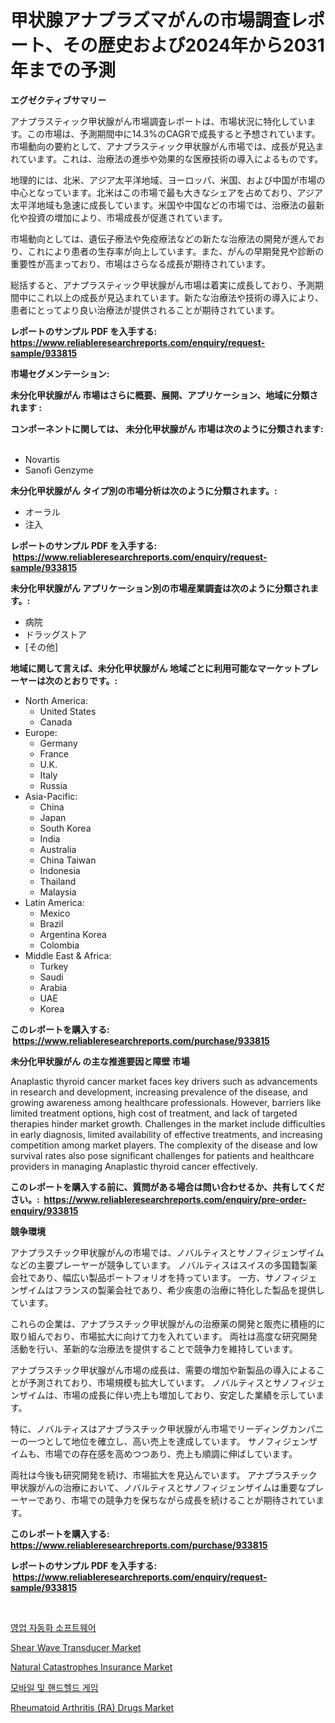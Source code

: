 <p><h1>甲状腺アナプラズマがんの市場調査レポート、その歴史および2024年から2031年までの予測</h1></p><p><strong>エグゼクティブサマリー</strong></p>
<p><p>アナプラスティック甲状腺がん市場調査レポートは、市場状況に特化しています。この市場は、予測期間中に14.3%のCAGRで成長すると予想されています。市場動向の要約として、アナプラスティック甲状腺がん市場では、成長が見込まれています。これは、治療法の進歩や効果的な医療技術の導入によるものです。</p><p>地理的には、北米、アジア太平洋地域、ヨーロッパ、米国、および中国が市場の中心となっています。北米はこの市場で最も大きなシェアを占めており、アジア太平洋地域も急速に成長しています。米国や中国などの市場では、治療法の最新化や投資の増加により、市場成長が促進されています。</p><p>市場動向としては、遺伝子療法や免疫療法などの新たな治療法の開発が進んでおり、これにより患者の生存率が向上しています。また、がんの早期発見や診断の重要性が高まっており、市場はさらなる成長が期待されています。</p><p>総括すると、アナプラスティック甲状腺がん市場は着実に成長しており、予測期間中にこれ以上の成長が見込まれています。新たな治療法や技術の導入により、患者にとってより良い治療法が提供されることが期待されています。</p></p>
<p><strong>レポートのサンプル PDF を入手する: <a href="https://www.reliableresearchreports.com/enquiry/request-sample/933815">https://www.reliableresearchreports.com/enquiry/request-sample/933815</a></strong></p>
<p><strong>市場セグメンテーション:</strong></p>
<p><strong> 未分化甲状腺がん 市場はさらに概要、展開、アプリケーション、地域に分類されます :</strong></p>
<p><strong>コンポーネントに関しては、 未分化甲状腺がん 市場は次のように分類されます: &nbsp;</strong></p>
<p><ul><li>Novartis</li><li>Sanofi Genzyme</li></ul></p>
<p><strong> 未分化甲状腺がん タイプ別の市場分析は次のように分類されます。:</strong></p>
<p><ul><li>オーラル</li><li>注入</li></ul></p>
<p><strong>レポートのサンプル PDF を入手する: &nbsp;<a href="https://www.reliableresearchreports.com/enquiry/request-sample/933815">https://www.reliableresearchreports.com/enquiry/request-sample/933815</a></strong></p>
<p><strong> 未分化甲状腺がん アプリケーション別の市場産業調査は次のように分類されます。:</strong></p>
<p><ul><li>病院</li><li>ドラッグストア</li><li>[その他]</li></ul></p>
<p><strong>地域に関して言えば、未分化甲状腺がん 地域ごとに利用可能なマーケットプレーヤーは次のとおりです。:</strong></p>
<p><ul>
    <li>
        North America:
        <ul>
            <li>United States</li>
            <li>Canada</li>
        </ul>
    </li>
    <li>
        Europe:
        <ul>
            <li>Germany</li>
            <li>France</li>
            <li>U.K.</li>
            <li>Italy</li>
            <li>Russia</li>
        </ul>
    </li>
    <li>
        Asia-Pacific:
        <ul>
            <li>China</li>
            <li>Japan</li>
            <li>South Korea</li>
            <li>India</li>
            <li>Australia</li>
            <li>China Taiwan</li>
            <li>Indonesia</li>
            <li>Thailand</li>
            <li>Malaysia</li>
        </ul>
    </li>
    <li>
        Latin America:
        <ul>
            <li>Mexico</li>
            <li>Brazil</li>
            <li>Argentina Korea</li>
            <li>Colombia</li>
        </ul>
    </li>
    <li>
        Middle East & Africa:
        <ul>
            <li>Turkey</li>
            <li>Saudi</li>
            <li>Arabia</li>
            <li>UAE</li>
            <li>Korea</li>
        </ul>
    </li>
    </ul></p>
<p><strong>このレポートを購入する: &nbsp;<a href="https://www.reliableresearchreports.com/purchase/933815">https://www.reliableresearchreports.com/purchase/933815</a></strong></p>
<p><strong>未分化甲状腺がん の主な推進要因と障壁 市場</strong></p>
<p><p>Anaplastic thyroid cancer market faces key drivers such as advancements in research and development, increasing prevalence of the disease, and growing awareness among healthcare professionals. However, barriers like limited treatment options, high cost of treatment, and lack of targeted therapies hinder market growth. Challenges in the market include difficulties in early diagnosis, limited availability of effective treatments, and increasing competition among market players. The complexity of the disease and low survival rates also pose significant challenges for patients and healthcare providers in managing Anaplastic thyroid cancer effectively.</p></p>
<p><strong>このレポートを購入する前に、質問がある場合は問い合わせるか、共有してください。:&nbsp; <a href="https://www.reliableresearchreports.com/enquiry/pre-order-enquiry/933815">https://www.reliableresearchreports.com/enquiry/pre-order-enquiry/933815</a></strong></p>
<p><strong>競争環境</strong></p>
<p><p>アナプラスチック甲状腺がんの市場では、ノバルティスとサノフィジェンザイムなどの主要プレーヤーが競争しています。 ノバルティスはスイスの多国籍製薬会社であり、幅広い製品ポートフォリオを持っています。 一方、サノフィジェンザイムはフランスの製薬会社であり、希少疾患の治療に特化した製品を提供しています。</p><p>これらの企業は、アナプラスチック甲状腺がんの治療薬の開発と販売に積極的に取り組んでおり、市場拡大に向けて力を入れています。 両社は高度な研究開発活動を行い、革新的な治療法を提供することで競争力を維持しています。</p><p>アナプラスチック甲状腺がん市場の成長は、需要の増加や新製品の導入によることが予測されており、市場規模も拡大しています。 ノバルティスとサノフィジェンザイムは、市場の成長に伴い売上も増加しており、安定した業績を示しています。</p><p>特に、ノバルティスはアナプラスチック甲状腺がん市場でリーディングカンパニーの一つとして地位を確立し、高い売上を達成しています。 サノフィジェンザイムも、市場での存在感を高めつつあり、売上も順調に伸ばしています。</p><p>両社は今後も研究開発を続け、市場拡大を見込んでいます。 アナプラスチック甲状腺がんの治療において、ノバルティスとサノフィジェンザイムは重要なプレーヤーであり、市場での競争力を保ちながら成長を続けることが期待されています。</p></p>
<p><strong>このレポートを購入する: &nbsp; <a href="https://www.reliableresearchreports.com/purchase/933815">https://www.reliableresearchreports.com/purchase/933815</a></strong></p>
<p><strong>レポートのサンプル PDF を入手する: &nbsp;<a href="https://www.reliableresearchreports.com/enquiry/request-sample/933815">https://www.reliableresearchreports.com/enquiry/request-sample/933815</a></strong><strong></strong></p>
<p>&nbsp;</p>
<p><p><a href="https://github.com/vsnao330707/Market-Research-Report-List-1/blob/main/6747577184091.md">영업 자동화 소프트웨어</a></p><p><a href="https://view.publitas.com/reportprime-1/shear-wave-transducer-market-size-and-growth-market-segmentation-regional-and-country-breakdowns-and-market-trends-for-period-from-2024-2031/">Shear Wave Transducer Market</a></p><p><a href="https://github.com/vimar16th/Market-Research-Report-List-3/blob/main/natural-catastrophes-insurance-market.md">Natural Catastrophes Insurance Market</a></p><p><a href="https://medium.com/@rennessvutianitiswdpxaixh/%EB%AA%A8%EB%B0%94%EC%9D%BC-%EB%B0%8F-%ED%9C%B4%EB%8C%80%EC%9A%A9-%EA%B2%8C%EC%9E%84-%EC%8B%9C%EC%9E%A5-%EB%B6%84%EC%84%9D-%EC%97%B0%ED%8F%89%EA%B7%A0-%EC%84%B1%EC%9E%A5%EB%A5%A0-%EC%8B%9C%EC%9E%A5-%EC%84%B8%EB%B6%84%ED%99%94-%EB%B0%8F-%EC%84%B8%EA%B3%84-%EC%82%B0%EC%97%85-%EA%B0%9C%EC%9A%94-6de2a0c7784d">모바일 및 핸드헬드 게임</a></p><p><a href="https://issuu.com/reportprime-2/docs/rheumatoid-arthritis-ra-drugs-market-size-2030.ppt">Rheumatoid Arthritis (RA) Drugs Market</a></p></p>